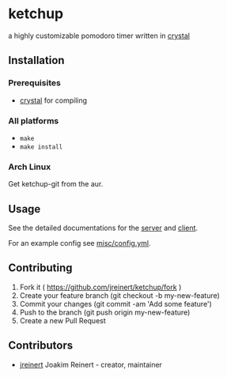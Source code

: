 # ketchup

a highly customizable pomodoro timer written in
[crystal](http://crystal-lang.org)

## Installation

### Prerequisites

- [crystal](http://crystal-lang.org) for compiling

### All platforms

- `make`
- `make install`

### Arch Linux

Get ketchup-git from the aur.

## Usage

See the detailed documentations for the [server](man/ketchup-server.pod)
and [client](man/ketchup.pod).

For an example config see [misc/config.yml](misc/config.yml).

## Contributing

1. Fork it ( https://github.com/jreinert/ketchup/fork )
2. Create your feature branch (git checkout -b my-new-feature)
3. Commit your changes (git commit -am 'Add some feature')
4. Push to the branch (git push origin my-new-feature)
5. Create a new Pull Request

## Contributors

- [jreinert](https://github.com/jreinert) Joakim Reinert - creator, maintainer
